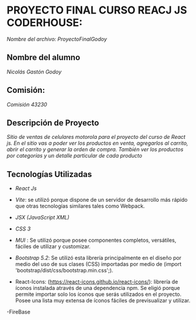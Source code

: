 # PROYECTO FINAL CURSO REACJ JS CODERHOUSE: 
*Nombre del archivo: ProyectoFinalGodoy*

## Nombre del alumno
*Nicolás Gastón Godoy*

## Comisión: 
*Comisión 43230*

## Descripción de Proyecto
*Sitio de ventas de celulares motorola para el proyecto del curso de React js. En el sitio vas a poder ver los productos
en venta, agregarlos al carrito, abrir el carrito y generar la orden de compra. También ver los productos 
por categorías y un detalle particular de cada producto* 

## Tecnologías Utilizadas
- *React Js*
  
- *Vite*: se utilizó porque dispone de un servidor de desarrollo más rápido que otras tecnologías similares tales como Webpack.
  
- *JSX (JavaScript XML)*
  
- *CSS 3*
  
- *MUI* : Se utilizó porque posee componentes completos, versátiles, fáciles de utilizar y customizar.
  
- *Bootstrap 5.2*: Se utilizó esta librería principalmente en el diseño por medio del uso de sus clases (CSS)
importadas por medio de (import 'bootstrap/dist/css/bootstrap.min.css';).
  
- React-Icons: (https://react-icons.github.io/react-icons/): librería de íconos  instalada através de
una dependencia npm. Se eligió porque permite importar solo los íconos que serás utilizados en el proyecto.
Posee una lista muy extensa de íconos fáciles de previsualizar y utilizar.

-FireBase

